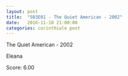 ```yaml
---
layout: post
title:  "S03E01 - The Quiet American - 2002"
date:   2016-11-10 21:00:00
categories: corinthiale post
---
```

The Quiet American - 2002

Eleana

Score: 6.00
